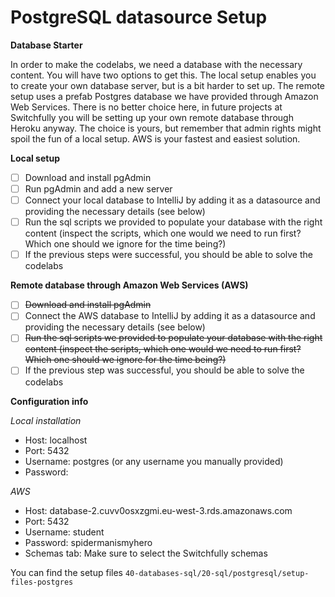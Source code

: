 # PostgreSQL datasource Setup

**Database Starter**

In order to make the codelabs, we need a database with the necessary content. You will have two options to get this. The local setup enables you to create your own database server, but is a bit harder to set up. The remote setup 
uses a prefab Postgres database we have provided through Amazon Web Services. There is no better choice here, in future projects at Switchfully you will be setting up your own remote database through Heroku anyway. The choice is yours, but
remember that admin rights might spoil the fun of a local setup. AWS is your fastest and easiest solution.

**Local setup**
- [ ] Download and install pgAdmin
- [ ] Run pgAdmin and add a new server
- [ ] Connect your local database to IntelliJ by adding it as a datasource and providing the necessary details (see below)
- [ ] Run the sql scripts we provided to populate your database with the right content (inspect the scripts, which one would we need to run first? Which one should we ignore for the time being?)
- [ ] If the previous steps were successful, you should be able to solve the codelabs

**Remote database through Amazon Web Services (AWS)**
- [ ] ~~Download and install pgAdmin~~
- [ ] Connect the AWS database to IntelliJ by adding it as a datasource and providing the necessary details (see below)
- [ ] ~~Run the sql scripts we provided to populate your database with the right content (inspect the scripts, which one would we need to run first? Which one should we ignore for the time being?)~~
- [ ] If the previous step was successful, you should be able to solve the codelabs

**Configuration info**

*Local installation*
- Host: localhost
- Port: 5432
- Username: postgres (or any username you manually provided)
- Password: <yourownpassword>

*AWS*

- Host: database-2.cuvv0osxzgmi.eu-west-3.rds.amazonaws.com
- Port: 5432
- Username: student
- Password: spidermanismyhero
- Schemas tab: Make sure to select the Switchfully schemas

You can find the setup files `40-databases-sql/20-sql/postgresql/setup-files-postgres`
